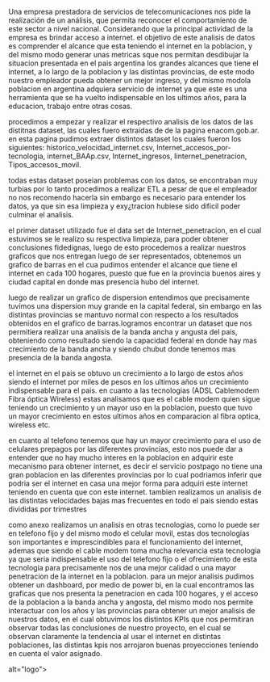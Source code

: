 Una empresa prestadora de servicios de telecomunicaciones nos pide  la realización de un análisis, que permita reconocer el comportamiento de este sector a nivel nacional. Considerando que la principal actividad de la empresa es brindar acceso a internet. el objetivo de este analisis de datos es comprender el alcance que esta teniendo el internet en la poblacion, y del mismo modo generar unas metricas sque nos permitan desdibujar la situacion presentada en el pais argentina los grandes alcances que tiene el internet, a lo largo de la poblacion y las distintas provincias, de este modo nuestro empleador pueda obtener un mejor ingreso, y del mismo modola poblacion en argentina adquiera servicio de internet ya que este es una herramienta que se ha vuelto indispensable en los ultimos años, para la educacion, trabajo entre otras cosas. 

procedimos a empezar y realizar el respectivo analisis de los datos de las distitnas dataset, las cuales fuero extraidas de de la pagina enacom.gob.ar. en esta pagina pudimos extraer distintos dataset los cuales fueron los siguientes: historico_velocidad_internet.csv, Internet_accesos_por-tecnologia, internet_BAAp.csv, Internet_ingresos, Iinternet_penetracion, Tipos_accesos_movil.

todas estas dataset poseian problemas con los datos, se encontraban muy turbias por lo tanto procedimos a realizar ETL a pesar de que el empleador no nos recomendo hacerla sin embargo es necesario para entender los datos, ya que sin esa limpieza y exy¿tracion hubiese sido dificil poder culminar el analisis.

el primer dataset utilizado fue el data set de Internet_penetracion, en el cual estuvimos se le realizo su respectiva limpieza, para poder obtener conclusiones fidedignas, luego de esto procedemos a realizar nuestros graficos que nos entregan luego de ser representados, obtenemos un grafico de barras en el cua pudimos entender el alcance que tiene el internet en cada 100 hogares, puesto que fue en la provincia buenos aires y ciudad capital en donde mas presencia hubo del internet.

luego de realizar un grafico de dispersion entendimos que precisamente tuvimos una dispersion muy grande en la capital federal, sin embargo en las distintas provincias se mantuvo normal con respecto a los resultados obtenidos en el grafico de barras.logramos encontrar un dataset que nos permitiera realizar una analisis de la banda ancha y angusta del pais, obteniendo como resultado siendo la capacidad federal en donde hay mas crecimiento de la banda ancha y siendo chubut donde tenemos mas presencia de la banda angosta.

el internet en el pais se obtuvo un crecimiento a lo largo de estos años siendo el internet por miles de pesos en los ultimos años un crecimiento indispensable para el pais.  en cuanto a las tecnologias (ADSL	Cablemodem	Fibra óptica	Wireless) estas analisamos que es el cable modem quien sigue teniendo un crecimiento y un mayor uso en la poblacion, puesto que tuvo un mayor crecimiento en estos ultimos años en comparacion al fibra optica, wireless etc.

en cuanto al telefono tenemos que hay un mayor crecimiento para el uso de celulares prepagos por las diferentes provincias, esto nos puede dar a entender que no hay mucho interes en la poblacion en adquirir este mecanismo para obtener internet, es decir el servicio postpago no tiene una gran poblacion en las diferentes provincias por lo cual podriamos inferir que podria ser el internet en casa una mejor forma para adquiri este internet teniendo en cuenta que con este internet. tambien realizamos un analisis de las distintas velocidades bajas mas frecuentes en todo el pais siendo estas divididas por trimestres 

como anexo realizamos un analisis en otras tecnologias, como lo puede ser en telefono fijo y del mismo modo el celular movil, estas dos tecnologias son importantes e imprescindibles para el funcionamiento del internet, ademas que siendo el cable modem toma mucha relevancia esta tecnologia ya que seria indispensable el uso del telefono fijo o el ofrecimiento de esta tecnologia para precisamente nos de una mejor calidad o una mayor penetracion de la internet en la poblacion. para un mejor analisis pudimos obtener un dashboard, por medio de power bi, en la cual encontramos las graficas que nos presenta la penetracion en cada 100 hogares, y el acceso de la poblacion a la banda ancha y angosta, del mismo modo nos permite interactuar con los años y las provincias para obtener un mejor analisis de nuestros datos,   en el cual obtuvimos los distintos KPIs que nos permitiran observar todas las conclusiones de nuestro proyecto, en el cual se observan claramente la tendencia al usar el internet en distintas poblaciones, las distintas kpis nos arrojaron buenas proyecciones teniendo en cuenta el valor asignado.

<p aling="center><img src="src/Dashboard.png>alt="logo"></p>
